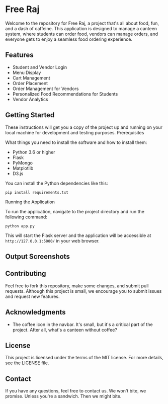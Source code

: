 # Free Raj

Welcome to the repository for Free Raj, a project that's all about food, fun, and a dash of caffeine. This application is designed to manage a canteen system, where students can order food, vendors can manage orders, and everyone gets to enjoy a seamless food ordering experience.
## Features

- Student and Vendor Login
- Menu Display
- Cart Management
- Order Placement
- Order Management for Vendors
- Personalized Food Recommendations for Students
- Vendor Analytics

  
## Getting Started

These instructions will get you a copy of the project up and running on your local machine for development and testing purposes.
Prerequisites

What things you need to install the software and how to install them:

- Python 3.6 or higher
- Flask
- PyMongo
- Matplotlib
- D3.js

You can install the Python dependencies like this:

```
pip install requirements.txt
```

Running the Application

To run the application, navigate to the project directory and run the following command:
```
python app.py
```


This will start the Flask server and the application will be accessible at ```http://127.0.0.1:5000/``` in your web browser.
## Output Screenshots


## Contributing

Feel free to fork this repository, make some changes, and submit pull requests. Although this project is small, we encourage you to submit issues and request new features.

## Acknowledgments

- The coffee icon in the navbar. It's small, but it's a critical part of the project. After all, what's a canteen without coffee?
## License

This project is licensed under the terms of the MIT license. For more details, see the LICENSE file.
## Contact

If you have any questions, feel free to contact us. We won't bite, we promise. Unless you're a sandwich. Then we might bite.
